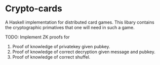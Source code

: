Crypto-cards
================
A Haskell implementation for distributed card games. This libary contains the cryptographic primatives that one will need in such a game.


TODO:
Implement ZK proofs for
1) Proof of knowledge of privatekey given pubkey.
2) Proof of knowledge of correct decryption given message and pubkey.
3) Proof of knowledge of correct shuffel.
